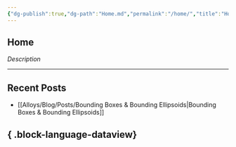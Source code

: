 ```yaml
---
{"dg-publish":true,"dg-path":"Home.md","permalink":"/home/","title":"Home","tags":["alloy","blog","gardenEntry"],"created":"2025-08-20T10:17:42.951-05:00","updated":"2025-08-20T11:05:26.500-05:00"}
---
```


## Home
*Description* 

---
## Recent Posts
- [[Alloys/Blog/Posts/Bounding Boxes & Bounding Ellipsoids\|Bounding Boxes & Bounding Ellipsoids]]

{ .block-language-dataview}
---
